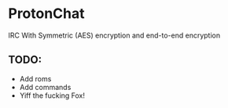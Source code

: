 # ProtonChat
IRC With Symmetric (AES) encryption and end-to-end encryption

## TODO:
- Add roms
- Add commands
- Yiff the fucking Fox!
